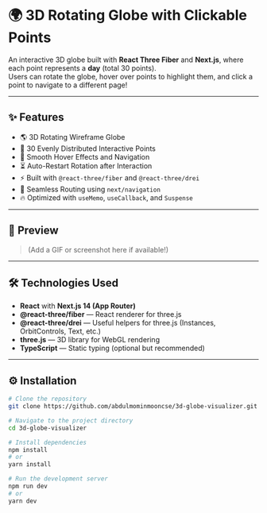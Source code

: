 # 🌍 3D Rotating Globe with Clickable Points

An interactive 3D globe built with **React Three Fiber** and **Next.js**, where each point represents a **day** (total 30 points).  
Users can rotate the globe, hover over points to highlight them, and click a point to navigate to a different page!

---

## ✨ Features

- 🌎 3D Rotating Wireframe Globe
- 📍 30 Evenly Distributed Interactive Points
- 🚀 Smooth Hover Effects and Navigation
- ⏳ Auto-Restart Rotation after Interaction
- ⚡ Built with `@react-three/fiber` and `@react-three/drei`
- 🎯 Seamless Routing using `next/navigation`
- 🔥 Optimized with `useMemo`, `useCallback`, and `Suspense`

---

## 📸 Preview

> (Add a GIF or screenshot here if available!)

---

## 🛠️ Technologies Used

- **React** with **Next.js 14 (App Router)**
- **@react-three/fiber** — React renderer for three.js
- **@react-three/drei** — Useful helpers for three.js (Instances, OrbitControls, Text, etc.)
- **three.js** — 3D library for WebGL rendering
- **TypeScript** — Static typing (optional but recommended)

---

## ⚙️ Installation

```bash
# Clone the repository
git clone https://github.com/abdulmominmooncse/3d-globe-visualizer.git

# Navigate to the project directory
cd 3d-globe-visualizer

# Install dependencies
npm install
# or
yarn install

# Run the development server
npm run dev
# or
yarn dev
